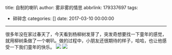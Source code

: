 title: 自制的喇叭
author: 雾非雾的情思
abbrlink: 179337697
tags:
  - 碎碎念
categories: []
date: 2017-03-10 00:00:00
---
很多年没在家过春天了，今天看到杨柳树发芽了，突发奇想要找一下童年的感觉，就用柳树条做了一个喇叭。做的过程中，小朋友还很期待的样子，哈哈，也让他感受一下我们童年的快乐。
![](https://file.mspring.org/images/blog/3b8f67f7a1a254b91b0df409aaf82f49!detail)
![](https://file.mspring.org/images/blog/8c60807c0dc99023ca6aa7f7197c160a!detail)
